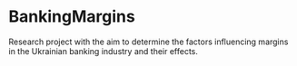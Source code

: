 # BankingMargins
Research project with the aim to determine the factors influencing margins in the Ukrainian banking industry and their effects.
